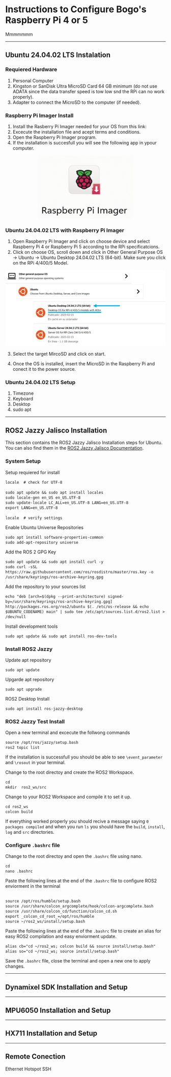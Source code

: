 # Instructions to Configure Bogo's Raspberry Pi 4 or 5

Mmmmmmm

---
## Ubuntu 24.04.02 LTS Instalation

### Requiered Hardware

1. Personal Computer
2. Kingston or SanDisk Ultra MicroSD Card 64 GB minimum (do not use ADATA since the data transfer speed is tow low snd the RPi can no work properly).
3. Adapter to connect the MicroSD to the computer (if needed).

### Raspberry Pi Imager Install

1. Install the Rasberry Pi Imager needed for your OS from this link: 
2. Excecute the installation file and acept terms and conditions.
3. Open the Raspberry Pi Imager program.
4. If the installation is succesfull you will see the following app in ypour computer.

<p align="center">
<img src="IMGS/rpi_imager.png" alt="Rpi_imager" width="300" height="200">
</p>

### Ubuntu 24.04.02 LTS with Raspberry Pi Imager

1. Open Raspberry Pi Imager and click on choose device and select Raspberry Pi 4 or Raspberry Pi 5 according to the RPi specificatcions.
2. Click on choose OS, scroll down and click in Other General Purpose OS -> Ubuntu -> Ubuntu Desktop 24.04.02 LTS (64-bit). Make sure you click on the RPi 4/400/5 Model.

<p align="center">
<img src="IMGS/choose_image.png" alt="Rpi_imager">
</p>

3. Select the target MircoSD and click on start.

4. Once the OS is installed, insert the MicroSD in the Raspberry Pi and conect it to the power source.

### Ubuntu 24.04.02 LTS Setup

1. Timezone
2. Keyboard
3. Desktop
4. sudo apt 

---
## ROS2 Jazzy Jalisco Installation

This section contains the ROS2 Jazzy Jalisco Installation steps for Ubuntu. You can also find them in the [ROS2 Jazzy Jalisco Documentation](hhttps://docs.ros.org/en/jazzy/Installation/Ubuntu-Install-Debs.html#next-steps).

### System Setup

Setup requiered for install

```nano 
locale  # check for UTF-8

sudo apt update && sudo apt install locales
sudo locale-gen en_US en_US.UTF-8
sudo update-locale LC_ALL=en_US.UTF-8 LANG=en_US.UTF-8
export LANG=en_US.UTF-8

locale  # verify settings 
```

Enable Ubuntu Universe Repositories
```nano 
sudo apt install software-properties-common
sudo add-apt-repository universe
```

Add the ROS 2 GPG Key
```nano 
sudo apt update && sudo apt install curl -y
sudo curl -sSL https://raw.githubusercontent.com/ros/rosdistro/master/ros.key -o /usr/share/keyrings/ros-archive-keyring.gpg
```
Add the repository to your sources list
```nano 
echo "deb [arch=$(dpkg --print-architecture) signed-by=/usr/share/keyrings/ros-archive-keyring.gpg] http://packages.ros.org/ros2/ubuntu $(. /etc/os-release && echo $UBUNTU_CODENAME) main" | sudo tee /etc/apt/sources.list.d/ros2.list > /dev/null
```

Install development tools
```nano 
sudo apt update && sudo apt install ros-dev-tools
```

### Install ROS2 Jazzy

Update apt repository
```nano 
sudo apt update
```

Upgarde apt repository
```nano 
sudo apt upgrade
```

ROS2 Desktop Install
```nano 
sudo apt install ros-jazzy-desktop
```

### ROS2 Jazzy Test Install

Open a new terminal and excecute the follwong commands
```nano 
source /opt/ros/jazzy/setup.bash
ros2 topic list
```

If the installation is successfull you should be able to see  `\event_parameter` and  `\rosout` in your terminal.

Change to the root directoy and create the ROS2 Workspace.

```nano 
cd 
mkdir  ros2_ws/src
```

Change to your ROS2 Workspace and compile it to set it up.

```nano 
cd ros2_ws
colcon build
```

If everything worked properly you should recive a message saying `0 packages compiled` and when you run `ls` you should have the `build`, `install`, `log` and `src` directories.

### Configure `.bashrc` file

Change to the root directoy and open the `.bashrc` file using nano.

```nano 
cd 
nano .bashrc
```

Paste the following lines at the end of the `.bashrc` file to configure ROS2 enviorment in the terminal

```nano

source /opt/ros/humble/setup.bash
source /usr/share/colcon_argcomplete/hook/colcon-argcomplete.bash
source /usr/share/colcon_cd/function/colcon_cd.sh
export _colcon_cd_root_=/opt/ros/humble
source ~/ros2_ws/install/setup.bash
```

Paste the following lines at the end of the `.bashrc` file to create an alias for easy ROS2 compilation and easy enviorment update.

```nano
alias cb="cd ~/ros2_ws; colcon build && source install/setup.bash" 
alias so="cd ~/ros2_ws; source install/setup.bash"
```

Save the `.bashrc` file, close the terminal and open a new one to apply changes.

---
## Dynamixel SDK Installation and Setup

---
## MPU6050 Installation and Setup

---
## HX711 Installation and Setup

---
## Remote Conection

Ethernet 
Hotspot
SSH
